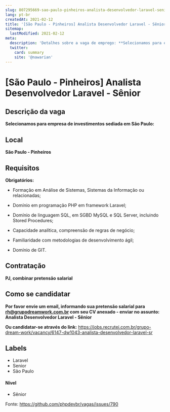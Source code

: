 ```yaml
---
slug: 807295669-sao-paulo-pinheiros-analista-desenvolvedor-laravel-senior
lang: pt-br
createdAt: 2021-02-12
title: '[São Paulo - Pinheiros] Analista Desenvolvedor Laravel - Sênior - Vaga de Emprego'
sitemap:
  lastModified: 2021-02-12
meta:
  description: 'Detalhes sobre a vaga de emprego: **Selecionamos para empresa de investimentos sediada em São Paulo:**'
  twitter:
    card: summary
    site: '@nawarian'
---
```


# [São Paulo - Pinheiros] Analista Desenvolvedor Laravel - Sênior

## Descrição da vaga

**Selecionamos para empresa de investimentos sediada em São Paulo:**

## Local

**São Paulo - Pinheiros**

## Requisitos

**Obrigatórios:**
- Formação em Análise de Sistemas, Sistemas da Informação ou relacionadas;

- Domínio em programação PHP em framework Laravel;

- Domínio de linguagem SQL, em SGBD MySQL e SQL Server, incluindo Stored Procedures;

- Capacidade analítica, compreensão de regras de negócio;

- Familiaridade com metodologias de desenvolvimento ágil;

- Domínio de GIT.

## Contratação

**PJ, combinar pretensão salarial**

## Como se candidatar

**Por favor envie um email, informando sua pretensão salarial para rh@grupodreamwork.com.br com seu CV anexado - enviar no assunto: Analista Desenvolvedor Laravel - Sênior**

**Ou candidatar-se através do link:** https://jobs.recrutei.com.br/grupo-dream-work/vacancy/6147-dw1043-analista-desenvolvedor-laravel-sr

## Labels
- Laravel
- Senior
- São Paulo

#### Nível
- Sênior

Fonte: https://github.com/phpdevbr/vagas/issues/790